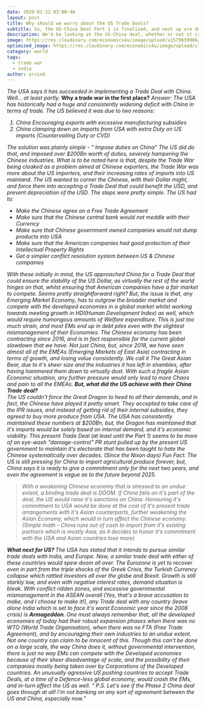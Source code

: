 ```yaml
---
date: 2020-01-22 03:00:40
layout: post
title: Why should we worry about the US Trade Deals?
subtitle: So, the US-China Deal Part 1 is finalised, and next up are deals with Europe and India. Should we be worried?
description: We'd be looking at the US-China deal, whether or not it can work in the long run, and also explain why such Trade-Deals can hamper the EMEA
image: https://res.cloudinary.com/economics4u/image/upload/v1579639906/chuttersnap-aku7Zlj_x_o-unsplash_ucjmt4.jpg
optimized_image: https://res.cloudinary.com/economics4u/image/upload/v1579639906/chuttersnap-aku7Zlj_x_o-unsplash_ucjmt4.jpg
category: world
tags:
  - trade war
  - india
author: arvind
---
```


<em> The USA says it has succeeded in implementing a Trade Deal with China.
Well... at least partly. </em>
<strong>Why a trade war in the first place?</strong>
<em> Answer: The USA has historically had a huge and consistently widening deficit with China in terms of trade. The US believed it was due to two reasons:
<ol><li>China Encouraging exports with excessive manufacturing subsidies </li>
<li> China clamping down on imports from USA with extra Duty on US imports (Countervailing Duty or CVD)</li></ol>
The solution was plainly simple - <q> Impose duties on China</q>
The US did do that, and imposed over $200Bn worth of duties, severely hampering the Chinese industries. What is to be noted here is that, despite the Trade War being cloaked as a problem aimed at Chinese exporters, the Trade War was more about the US importers, and their increasing rates of imports into US mainland.
The US wanted to corner the Chinese, with their Dollar might, and force them into accepting a Trade Deal that could benefit the USD, and prevent depreciation of the USD.
The steps were pretty simple. The US had to:
<ul><li> Make the Chinese agree on a Free Trade Agreement</li>
<li> Make sure that the Chinese central bank would not meddle with their Currency</li>
<li> Make sure that Chinese government owned companies would not dump products into USA</li>
<li> Make sure that the American companies had good protection of their Intellectual Property Rights</li>
<li> Get a simpler conflict resolution system between US & Chinese companies</li></ul>

<em>With these initially in mind, the US approached China for a Trade Deal that could ensure the stability of the US Dollar, as virtually the rest of the world hinges on that, whilst ensuring that American companies have a fair market to compete. Seems pretty straightforward right?</em>
But, the issue is that, any Emerging Market Economy, has to outgrow the broader market and compete with the developed economies in a global market whilst working towards meeting growth in HDI(Human Development Index) as well, which would require humongous amounts of Welfare expenditure. This is just too much strain, and most EMs end up in debt piles even with the slightest mismanagement of their Economies.
The Chinese economy has been contracting since 2016, and is in fact responsible for the current global slowdown that we have. Not just China, but, since 2018, we have seen almost all of the EMEAs (Emerging Markets of East Asia) contracting in terms of growth, and losing value consistently. We call it The Great Asian Bear, due to it's sheer size and the industries it has left in shambles, after having hammered them down to virtually dust.
With such a fragile Asian Economic situation, any further pressure would only lead to more Chaos and pain to all the EMEAs.
<strong>But, what did the US achieve with their China Trade deal?</strong><br>
The US couldn't force the Great Dragon to heed to all their demands, and in fact, the Chinese have played it pretty smart. They accepted to take care of the IPR issues, and instead of getting rid of their internal subsidies, they agreed to buy more produce from USA. The USA has consistently maintained these numbers at $200Bn, but, the Dragon has maintained that it's imports would be solely based on internal demand, and it's economic viability.
This present Trade Deal (at least until the Part 1) seems to be more of an eye-wash "damage-control" PR stunt pulled up by the present US government to maintain it's electorate that has been taught to hate the Chinese systematically over decades. (Since the Nixon days)
<em>Fun Fact: The US is still pressing for China to import agricultural produce forever, but, China says it is ready to give a commitment only for the next two years, and even the agreement is vague as to the future beyond 2025.</em>
<blockquote>With a weakening Chinese economy that is stressed to an undue extent, a binding trade deal is DOOM. If China fails on it's part of the deal, the US would raise it's sanctions on China. Honouring it's commitment to USA would be done at the cost of it's present trade arrangements with it's Asian counterparts, further weakening the Asian Economy, which would in turn affect the Chinese economy.(Simple math - China runs out of cash to import from it's existing partners which is mostly Asia, as it decides to honor it's commitment with the USA and Asian countries lose more)</blockquote>
<strong> What next for US? </strong>
The USA has stated that it intends to pursue similar trade deals with India, and Europe. Now, a similar trade deal with either of these countries would spew doom all over. <em>The Eurozone is yet to recover even in part from the triple shocks of the Greek Crisis, the Turkish Currency collapse which rattled investors all over the globe and Brexit.</em>
Growth is still starkly low, and even with negative interest rates, demand situaiton is bleak. With conflict ridden zones, and excessive governmental mismanagement in the ASEAN overall (Yes, that's a brave accusation to make, and I choose to make it!), any Trade deal with any country <em>(leave alone India which is set to face it's worst Economic year since the 2008 crisis)</em> is <b>Armageddon</b>.
One must always remember that, all the developed economies of today had their robust expansion phases when there was no WTO (World Trade Organisation), when there was no FTA (Free Trade Agreement), and by encouraging their own industries to an undue extent. Not one country can claim to be innocent of this. Though this can't be done on a large scale, the way China does it, without governmental intervention, there is just no way EMs can compete with the Developed economies because of their sheer disadvantage of scale, and the possibility of their companies mostly being taken over by Corporations of the Developed countries.
An unusually agressive US pushing countries to accept Trade Deals, at a time of a Defence-less global economy, would crash the EMs, and in-turn affect the US as well.
<q> P.S. Let's see if the Phase 2 China deal goes through at all! I'm not banking on any sort of agreement between the US and China, especially now.</q>